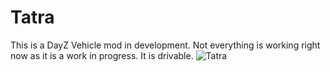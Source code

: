 # Tatra
This is a DayZ Vehicle mod in development. Not everything is working right now as it is a work in progress. It is drivable. 
![Tatra](https://user-images.githubusercontent.com/75505148/206932447-af8cd420-7e64-4770-bc43-ba8f597004af.jpg)
